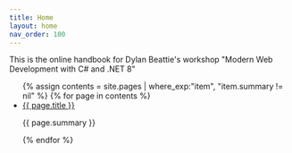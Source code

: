 ```yaml
---
title: Home
layout: home
nav_order: 100
---
```


This is the online handbook for Dylan Beattie's  workshop "Modern Web Development with C# and .NET 8"

<ul id="index-nav">
{% assign contents = site.pages | where_exp:"item", "item.summary != nil" %}
{% for page in contents %}
    <li>
        <a href="{{ page.url | relative_url }}">{{ page.title }}</a>
        <p>{{ page.summary }}</p>
</li>
{% endfor %}
</ul>
